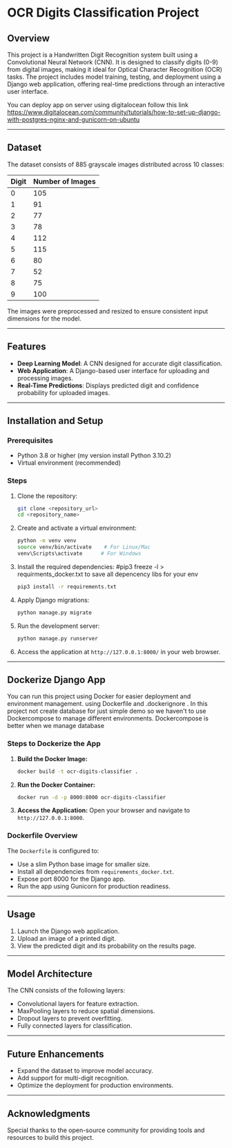 # OCR Digits Classification Project

## Overview
This project is a Handwritten Digit Recognition system built using a Convolutional Neural Network (CNN). It is designed to classify digits (0-9) from digital images, making it ideal for Optical Character Recognition (OCR) tasks. The project includes model training, testing, and deployment using a Django web application, offering real-time predictions through an interactive user interface.

You can deploy app on server using  digitalocean follow this link https://www.digitalocean.com/community/tutorials/how-to-set-up-django-with-postgres-nginx-and-gunicorn-on-ubuntu

---

## Dataset
The dataset consists of 885 grayscale images distributed across 10 classes:

| Digit | Number of Images |
|-------|------------------|
| 0     | 105              |
| 1     | 91               |
| 2     | 77               |
| 3     | 78               |
| 4     | 112              |
| 5     | 115              |
| 6     | 80               |
| 7     | 52               |
| 8     | 75               |
| 9     | 100              |

The images were preprocessed and resized to ensure consistent input dimensions for the model.

---

## Features
- **Deep Learning Model**: A CNN designed for accurate digit classification.
- **Web Application**: A Django-based user interface for uploading and processing images.
- **Real-Time Predictions**: Displays predicted digit and confidence probability for uploaded images.

---

## Installation and Setup

### Prerequisites
- Python 3.8 or higher (my version install Python 3.10.2)
- Virtual environment (recommended)

### Steps
1. Clone the repository:
   ```bash
   git clone <repository_url>
   cd <repository_name>
   ```

2. Create and activate a virtual environment:
   ```bash
   python -m venv venv
   source venv/bin/activate    # For Linux/Mac
   venv\Scripts\activate      # For Windows
   ```

3. Install the required dependencies:
   #pip3 freeze -l > requirments_docker.txt to save all depencency libs for your env
   ```bash
   pip3 install -r requirements.txt
   ```

5. Apply Django migrations:
   ```bash
   python manage.py migrate
   ```

6. Run the development server:
   ```bash
   python manage.py runserver
   ```

7. Access the application at `http://127.0.0.1:8000/` in your web browser.

---

## Dockerize Django App
You can run this project using Docker for easier deployment and environment management.
using Dockerfile and .dockerignore .
In this project not create database for just simple demo so we haven't to use Dockercompose 
to manage different environments.
Dockercompose is better when we manage database

### Steps to Dockerize the App

1. **Build the Docker Image:**
   ```bash
   docker build -t ocr-digits-classifier .
   ```

2. **Run the Docker Container:**
   ```bash
   docker run -d -p 8000:8000 ocr-digits-classifier
   ```

3. **Access the Application:**
   Open your browser and navigate to `http://127.0.0.1:8000`.

### Dockerfile Overview
The `Dockerfile` is configured to:
- Use a slim Python base image for smaller size.
- Install all dependencies from `requirements_docker.txt`.
- Expose port 8000 for the Django app.
- Run the app using Gunicorn for production readiness.
---
## Usage
1. Launch the Django web application.
2. Upload an image of a printed digit.
3. View the predicted digit and its probability on the results page.

---

## Model Architecture
The CNN consists of the following layers:
- Convolutional layers for feature extraction.
- MaxPooling layers to reduce spatial dimensions.
- Dropout layers to prevent overfitting.
- Fully connected layers for classification.

---

## Future Enhancements
- Expand the dataset to improve model accuracy.
- Add support for multi-digit recognition.
- Optimize the deployment for production environments.

---

## Acknowledgments
Special thanks to the open-source community for providing tools and resources to build this project.

